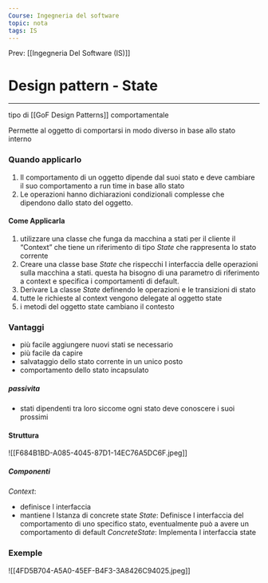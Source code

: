 ```yaml
---
Course: Ingegneria del software
topic: nota
tags: IS
---
```


Prev: [[Ingegneria Del Software (IS)]]

# Design pattern - State
---

tipo di [[GoF Design Patterns]] comportamentale

Permette al oggetto di comportarsi in modo diverso in base allo stato interno 


### Quando applicarlo
1. Il comportamento di un oggetto dipende dal suoi stato e deve cambiare il suo comportamento a run time in base allo stato 
2. Le operazioni hanno dichiarazioni condizionali complesse che dipendono dallo stato del oggetto. 
#### Come Applicarla
1. utilizzare una classe che funga da macchina a stati per il cliente il “Context” che tiene un riferimento di tipo _State_ che rappresenta lo stato corrente
2. Creare una classe base _State_ che rispecchi l interfaccia delle operazioni sulla macchina a stati. questa ha bisogno di una parametro di riferimento a context e specifica i comportamenti di default.
3. Derivare La classe _State_ definendo le operazioni e le transizioni di stato 
4. tutte le richieste al context vengono delegate al oggetto state
5. i metodi del oggetto state cambiano il contesto

### Vantaggi
- più facile aggiungere nuovi stati se necessario
- più facile da capire
- salvataggio dello stato corrente in un unico posto
- comportamento dello stato incapsulato
##### passivita
- stati dipendenti tra loro siccome ogni stato deve conoscere i suoi prossimi 	

#### Struttura
![[F684B1BD-A085-4045-87D1-14EC76A5DC6F.jpeg]]
##### Componenti
_Context_: 
- definisce l interfaccia
- mantiene l Istanza di concrete state
_State_:  Definisce l interfaccia del comportamento di uno specifico stato, eventualmente può a avere un comportamento di default
_ConcreteState_: Implementa l interfaccia state


### Exemple 
![[4FD5B704-A5A0-45EF-B4F3-3A8426C94025.jpeg]]

 